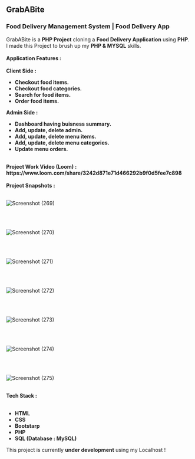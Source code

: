 <h2>GrabABite</h2>
<h3>Food Delivery Management System | Food Delivery App</h3>
GrabABite is a <b>PHP Project</b> cloning a <b>Food Delivery Application</b> using <b>PHP</b>. I made this Project to
brush up my <b>PHP & MYSQL</b> skills.
</>
<br />
<br />
<b>Application Features : </b>
<br />
<br />
<b>Client Side :</b>
<ul>
    <b>
        <li>Checkout food items.</li>
        <li>Checkout food categories.</li>
        <li>Search for food items.</li>
        <li>Order food items.</li>
    </b>
</ul>
<b>Admin Side :</b>
<ul>
    <b>
        <li>Dashboard having buisness summary.</li>
        <li>Add, update, delete admin.</li>
        <li>Add, update, delete menu items.</li>
        <li>Add, update, delete menu categories.</li>
        <li>Update menu orders.</li>
    </b>
</ul>
<br />
<b>Project Work Video (Loom) : https://www.loom.com/share/3242d871e71d466292b9f0d5fee7c898</b>
<br />
<br />
<b>Project Snapshots :</b>
<br />
<br />

![Screenshot (269)](https://user-images.githubusercontent.com/68563695/228329646-f1b9ae47-02c4-4dfc-a9bc-cf4b448260b8.png)

<br />
<br />

![Screenshot (270)](https://user-images.githubusercontent.com/68563695/228329583-17eecbb4-5c84-4ccf-bcbc-26e8af476705.png)

<br />
<br />

![Screenshot (271)](https://user-images.githubusercontent.com/68563695/228329691-79983300-0099-40af-a2d0-b09baac66213.png)

<br />
<br />

![Screenshot (272)](https://user-images.githubusercontent.com/68563695/228329737-339f49b7-4144-4a86-bb8b-676e5651fde1.png)

<br />
<br />

![Screenshot (273)](https://user-images.githubusercontent.com/68563695/228329792-ed19a303-45cd-4554-ba92-1a1a854e7784.png)

<br />
<br />

![Screenshot (274)](https://user-images.githubusercontent.com/68563695/228329848-21e11d1a-e5e2-4ebc-ad2e-c1ab0b1822be.png)

<br />
<br />

![Screenshot (275)](https://user-images.githubusercontent.com/68563695/228329872-fb896223-465b-4c80-81b6-ec344e7ee387.png)

<br />
<!-- Tech Stack Used -->
<b>Tech Stack :</b>
<br />
<br />
<ul>
    <b>
        <li>HTML</li>
        <li>CSS</li>
        <li>Bootstarp</li>
        <li>PHP</li>
        <li>SQL (Database : MySQL)</li>
    </b>
</ul>
This project is currently <b>under development</b> using my Localhost !
